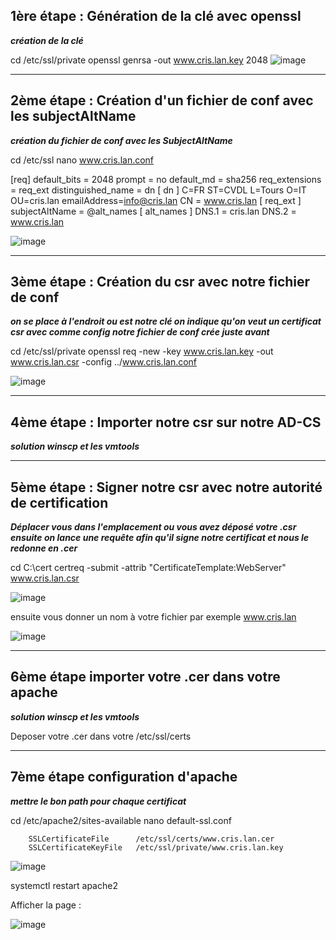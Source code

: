

## 1ère étape : Génération de la clé avec openssl

***création de la clé***

cd /etc/ssl/private
openssl genrsa -out www.cris.lan.key 2048
![image](https://github.com/criss1180/ADCS_Apache/assets/115303549/6a535629-1e60-4ca0-aef6-c3179e25bb53)



***

## 2ème étape : Création d'un fichier de conf avec les subjectAltName

***création du fichier de conf avec les SubjectAltName***

cd /etc/ssl
nano www.cris.lan.conf

[req]
default_bits = 2048
prompt = no
default_md = sha256
req_extensions = req_ext
distinguished_name = dn
[ dn ]
C=FR
ST=CVDL
L=Tours
O=IT
OU=cris.lan
emailAddress=info@cris.lan
CN = www.cris.lan
[ req_ext ]
subjectAltName = @alt_names
[ alt_names ]
DNS.1 = cris.lan
DNS.2 = www.cris.lan

![image](https://github.com/criss1180/ADCS_Apache/assets/115303549/51fdba87-1f48-4585-8a25-d12fae1345dd)



***

## 3ème étape : Création du csr avec notre fichier de conf

***on se place à l'endroit ou est notre clé on indique qu'on veut un certificat csr avec comme config notre fichier de conf crée juste avant***

cd /etc/ssl/private 
openssl req -new -key www.cris.lan.key -out www.cris.lan.csr -config ../www.cris.lan.conf

![image](https://github.com/criss1180/ADCS_Apache/assets/115303549/a4395d43-8f41-4e13-a30f-12b30b3dcb23)



***

## 4ème étape :  Importer notre csr sur notre AD-CS

***solution winscp et les vmtools***

***

## 5ème étape : Signer notre csr avec notre autorité de certification

***Déplacer vous dans l'emplacement ou vous avez déposé votre .csr ensuite on lance une requête afin qu'il signe notre certificat et nous le redonne en .cer***

cd C:\cert
certreq -submit -attrib "CertificateTemplate:WebServer" www.cris.lan.csr

![image](https://github.com/criss1180/ADCS_Apache/assets/115303549/1a4060d8-0147-4239-99a2-2d83f5da2fd7)


ensuite vous donner un nom à votre fichier
par exemple www.cris.lan

![image](https://github.com/criss1180/ADCS_Apache/assets/115303549/6d60c798-f6ee-424a-a25d-eed3841d64bd)


***

## 6ème étape importer votre .cer dans votre apache 

***solution winscp et les vmtools***

Deposer votre .cer dans votre /etc/ssl/certs

***

## 7ème étape configuration d'apache

***mettre le bon path pour chaque certificat***

cd /etc/apache2/sites-available
nano default-ssl.conf

        SSLCertificateFile      /etc/ssl/certs/www.cris.lan.cer
        SSLCertificateKeyFile   /etc/ssl/private/www.cris.lan.key

![image](https://github.com/criss1180/ADCS_Apache/assets/115303549/3e173672-6a5e-452e-af8f-34b16e9c623d)



systemctl restart apache2

Afficher la page :

![image](https://github.com/criss1180/ADCS_Apache/assets/115303549/05dfca86-836f-4d46-8f66-e8cdec08646c)


